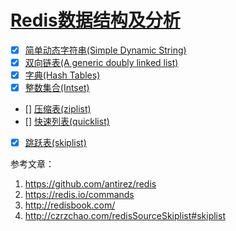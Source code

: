# [Redis数据结构及分析](https://github.com/antirez/redis)

- [x] [简单动态字符串(Simple Dynamic String)](sds.md)
- [x] [双向链表(A generic doubly linked list)](adlist.md)
- [x] [字典(Hash Tables)](dict.md)
- [x] [整数集合(Intset)](intset.md)
- [] [压缩表(ziplist)](ziplist.md)
- [] [快速列表(quicklist)](quicklistmd)
- [x] [跳跃表(skiplist)](skiplist.md)

参考文章：

1. https://github.com/antirez/redis
2. https://redis.io/commands
3. http://redisbook.com/
4. http://czrzchao.com/redisSourceSkiplist#skiplist